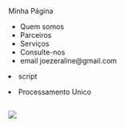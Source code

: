 
<DOCTYPE html>
<html lang "pt br">
<head>
<tittle> Minha Página</tittle>
<meta charsed "UTF 8">
<link rell= "stylesheet" type="text/css" href="bootstrap/css/bootstrap .min.css">
<link rel="stylesheet" type="text/css" href="css/style/css">
</head>
<body>
<div class"collapse navbar-nav">
<nav>
<ul class "navbar item">
<li class "nav item">
 <a li class"nav-link"href="a" >Quem somos</a>
 </li "class"nav item"> 
</li>
<li>
 <a li class"nav-link"href="a" >Parceiros</a>
 </li "class"nav item"> 
</li>
<li>
 <a li class"nav-link"href="a" >Serviços</a>
 </li "class"nav item"> 
</li>
<li>
 <a li class"nav-link"href="a" >Consulte-nos</a>
 </li "class"nav item">
 <li> 
  email joezeraline@gmail.com
 
</li>
</ul class "navbar item">

 <index2><html><html><body><li>script
<!DOCTYPE HTML> 
<meta lang= "pt-br">
<head>
<meta charset="UTF-8">
<meta nome="viewport"content="width-device-width,initial-scale=1.0">
<meta http-equiv="X-UA-compatible"content="ie=edge">
<tittle><li>Processamento Unico</titlle>
</head>

<body>
<h2><img src="https://i.pinimg.com/originals/31/68/7e/31687ede1e39f243d7276159ce5c99de.gif"
 </h2>
